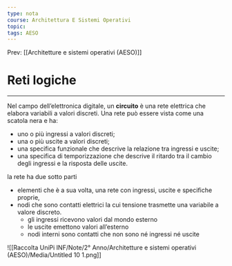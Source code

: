 ```yaml
---
type: nota
course: Architettura E Sistemi Operativi
topic: 
tags: AESO
---
```


Prev: [[Architetture e sistemi operativi (AESO)]]

# Reti logiche
---

Nel campo dell’elettronica digitale, un **circuito** è una rete elettrica che elabora
variabili a valori discreti. Una rete può essere vista come una scatola nera e ha:

- uno o più ingressi a valori discreti;
- una o più uscite a valori discreti;
- una specifica funzionale che descrive la relazione tra ingressi e uscite;
- una specifica di temporizzazione che descrive il ritardo tra il cambio degli ingressi e la risposta delle uscite.

la rete ha due sotto parti

- elementi che è a sua volta, una rete con ingressi, uscite e specifiche proprie,
- nodi che sono contatti elettrici la cui tensione trasmette una variabile a valore discreto.
    - gli ingressi ricevono valori dal mondo esterno
    - le uscite emettono valori all’esterno
    - nodi interni sono contatti che non sono né ingressi né uscite

![[Raccolta UniPi INF/Note/2° Anno/Architetture e sistemi operativi (AESO)/Media/Untitled 10 1.png]]
